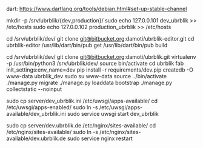 dart: https://www.dartlang.org/tools/debian.html#set-up-stable-channel

mkdir -p /srv/ubrblik/{dev,production}/
sudo echo 127.0.0.101 dev_ubrblik >> /etc/hosts
sudo echo 127.0.0.102 production_ubrblik >> /etc/hosts

cd /srv/ubrblik/dev/
git clone git@bitbucket.org:damoti/ubrblik-editor.git
cd ubrblik-editor
/usr/lib/dart/bin/pub get
/usr/lib/dart/bin/pub build

cd /srv/ubrblik/dev/
git clone git@bitbucket.org:damoti/ubrblik.git
virtualenv -p /usr/bin/python3 /srv/ubrblik/dev/
source bin/activate
cd ubrblik
fab init_settings:env_name=dev
pip install -r requirements/dev.pip
createdb -O www-data ubrblik_dev
sudo su www-data
source ../bin/activate
./manage.py migrate
./manage.py loaddata bootstrap
./manage.py collectstatic --noinput


sudo cp server/dev_ubrblik.ini /etc/uwsgi/apps-available/
cd /etc/uwsgi/apps-enabled/
sudo ln -s /etc/uwsgi/apps-available/dev_ubrblik.ini
sudo service uwsgi start dev_ubrblik


sudo cp server/dev.ubrblik.de /etc/nginx/sites-available/
cd /etc/nginx/sites-available/
sudo ln -s /etc/nginx/sites-available/dev.ubrblik.de
sudo service nginx restart
